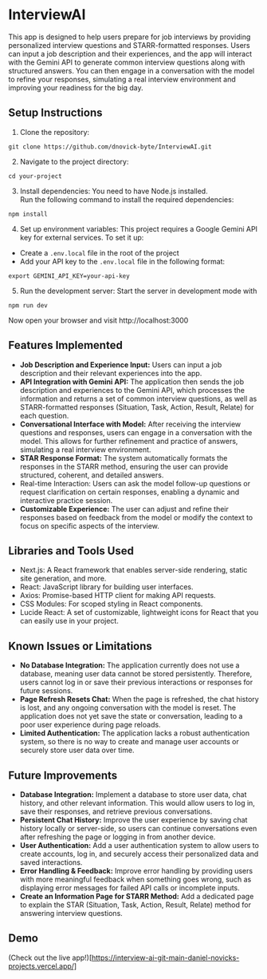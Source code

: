 # InterviewAI
This app is designed to help users prepare for job interviews by providing personalized interview questions and STARR-formatted responses. Users can input a job description and their experiences, and the app will interact with the Gemini API to generate common interview questions along with structured answers. You can then engage in a conversation with the model to refine your responses, simulating a real interview environment and improving your readiness for the big day.


## Setup Instructions
1. Clone the repository:
```
git clone https://github.com/dnovick-byte/InterviewAI.git
```
2. Navigate to the project directory:
```
cd your-project
```
3. Install dependencies: You need to have Node.js installed.  
Run the following command to install the required dependencies:
```
npm install
```
4. Set up environment variables: This project requires a Google Gemini API key for external services. To set it up:
- Create a ```.env.local``` file in the root of the project
- Add your API key to the ```.env.local``` file in the following format:
```
export GEMINI_API_KEY=your-api-key
```
5. Run the development server: Start the server in development mode with
```
npm run dev
```
Now open your browser and visit http://localhost:3000

## Features Implemented
- **Job Description and Experience Input:** Users can input a job description and their relevant experiences into the app.
- **API Integration with Gemini API:** The application then sends the job description and experiences to the Gemini API, which processes the information and returns a set of common interview questions, as well as STARR-formatted responses (Situation, Task, Action, Result, Relate) for each question.
- **Conversational Interface with Model:** After receiving the interview questions and responses, users can engage in a conversation with the model. This allows for further refinement and practice of answers, simulating a real interview environment.
- **STAR Response Format:** The system automatically formats the responses in the STARR method, ensuring the user can provide structured, coherent, and detailed answers.
- Real-time Interaction: Users can ask the model follow-up questions or request clarification on certain responses, enabling a dynamic and interactive practice session.
- **Customizable Experience:** The user can adjust and refine their responses based on feedback from the model or modify the context to focus on specific aspects of the interview.

## Libraries and Tools Used
- Next.js: A React framework that enables server-side rendering, static site generation, and more.  
- React: JavaScript library for building user interfaces.
- Axios: Promise-based HTTP client for making API requests.
- CSS Modules: For scoped styling in React components.
- Lucide React: A set of customizable, lightweight icons for React that you can easily use in your project.

## Known Issues or Limitations
- **No Database Integration:** The application currently does not use a database, meaning user data cannot be stored persistently. Therefore, users cannot log in or save their previous interactions or responses for future sessions.
- **Page Refresh Resets Chat:** When the page is refreshed, the chat history is lost, and any ongoing conversation with the model is reset. The application does not yet save the state or conversation, leading to a poor user experience during page reloads.
- **Limited Authentication:** The application lacks a robust authentication system, so there is no way to create and manage user accounts or securely store user data over time.

## Future Improvements
- **Database Integration:** Implement a database to store user data, chat history, and other relevant information. This would allow users to log in, save their responses, and retrieve previous conversations.
- **Persistent Chat History:** Improve the user experience by saving chat history locally or server-side, so users can continue conversations even after refreshing the page or logging in from another device.
- **User Authentication:** Add a user authentication system to allow users to create accounts, log in, and securely access their personalized data and saved interactions.
- **Error Handling & Feedback:** Improve error handling by providing users with more meaningful feedback when something goes wrong, such as displaying error messages for failed API calls or incomplete inputs.
- **Create an Information Page for STARR Method:** Add a dedicated page to explain the STAR (Situation, Task, Action, Result, Relate) method for answering interview questions.

## Demo
(Check out the live app!)[https://interview-ai-git-main-daniel-novicks-projects.vercel.app/]
